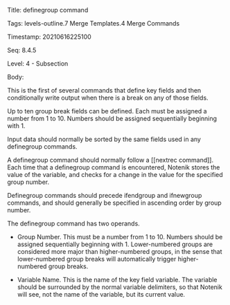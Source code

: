 Title:  definegroup command

Tags:   levels-outline.7 Merge Templates.4 Merge Commands

Timestamp: 20210616225100

Seq:    8.4.5

Level:  4 - Subsection

Body: 

This is the first of several commands that define key fields and then conditionally write output when there is a break on any of those fields. 

Up to ten group break fields can be defined. Each must be assigned a number from 1 to 10. Numbers should be assigned sequentially beginning with 1. 

Input data should normally be sorted by the same fields used in any definegroup commands. 

A definegroup command should normally follow a [[nextrec command]]. Each time that a definegroup command is encountered, Notenik stores the value of the variable, and checks for a change in the value for the specified group number. 

Definegroup commands should precede ifendgroup and ifnewgroup commands, and should generally be specified in ascending order by group number. 

The definegroup command has two operands.

* Group Number. This must be a number from 1 to 10. Numbers should be assigned sequentially beginning with 1. Lower-numbered groups are considered more major than higher-numbered groups, in the sense that lower-numbered group breaks will automatically trigger higher-numbered group breaks.

* Variable Name. This is the name of the key field variable. The variable should be surrounded by the normal variable delimiters, so that Notenik will see, not the name of the variable, but its current value.
